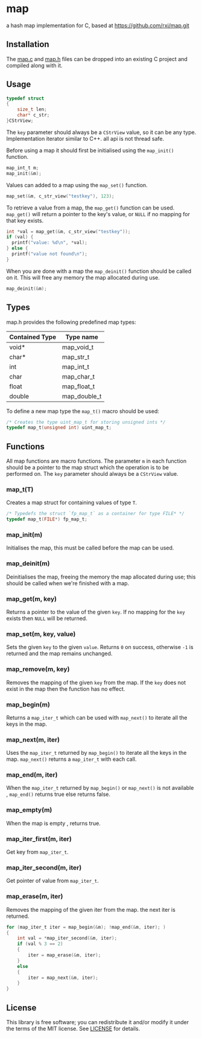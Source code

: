 # map
a  hash map implementation for C, based at https://github.com/rxi/map.git

## Installation 
The [map.c](src/c_map.c) and [map.h](src/c_map.h) files can be dropped
into an existing C project and compiled along with it.



## Usage
```c
typedef struct
{
    size_t len;
    char* c_str;
}CStrView;
```
The `key` parameter should always be a `CStrView` value, so it can be any type. 
Implementation iterator similar to C++. all api is not thread safe.

Before using a map it should first be initialised using the `map_init()`
function.
```c
map_int_t m;
map_init(&m);
```

Values can added to a map using the `map_set()` function.
```c
map_set(&m, c_str_view("testkey"), 123);
```

To retrieve a value from a map, the `map_get()` function can be used.
`map_get()` will return a pointer to the key's value, or `NULL` if no mapping
for that key exists.
```c
int *val = map_get(&m, c_str_view("testkey"));
if (val) {
  printf("value: %d\n", *val);
} else {
  printf("value not found\n");
}
```

When you are done with a map the `map_deinit()` function should be called on
it. This will free any memory the map allocated during use.
```c
map_deinit(&m);
```


## Types
map.h provides the following predefined map types:

Contained Type  | Type name
----------------|----------------------------------
void*           | map_void_t
char*           | map_str_t
int             | map_int_t
char            | map_char_t
float           | map_float_t
double          | map_double_t

To define a new map type the `map_t()` macro should be used:
```c
/* Creates the type uint_map_t for storing unsigned ints */
typedef map_t(unsigned int) uint_map_t;
```

## Functions
All map functions are macro functions. The parameter `m` in each function
should be a pointer to the map struct which the operation is to be performed
on. The `key` parameter should always be a `CStrView` value.



### map\_t(T)
Creates a map struct for containing values of type `T`.
```c
/* Typedefs the struct `fp_map_t` as a container for type FILE* */
typedef map_t(FILE*) fp_map_t;
```

### map\_init(m)
Initialises the map, this must be called before the map can be used. 

### map\_deinit(m)
Deinitialises the map, freeing the memory the map allocated during use;
this should be called when we're finished with a map.

### map\_get(m, key)
Returns a pointer to the value of the given `key`. If no mapping for the `key`
exists then `NULL` will be returned.

### map\_set(m, key, value)
Sets the given `key` to the given `value`. Returns `0` on success, otherwise
`-1` is returned and the map remains unchanged.

### map\_remove(m, key)
Removes the mapping of the given `key` from the map. If the `key` does not
exist in the map then the function has no effect.

### map_begin(m)
Returns a `map_iter_t` which can be used with `map_next()` to iterate all the
keys in the map.

### map\_next(m, iter)
Uses the `map_iter_t` returned by `map_begin()` to iterate all the keys in the
map. `map_next()` returns a `map_iter_t` with each call.

### map\_end(m, iter)
When the `map_iter_t` returned by `map_begin()` or `map_next()` is not available ,
`map_end()` returns true else returns false.
### map\_empty(m)
When the map is empty , returns true.

### map\_iter\_first(m, iter)
Get key from `map_iter_t`.

### map\_iter\_second(m, iter)
Get pointer of value from `map_iter_t`.

### map\_erase(m, iter)
Removes the mapping of the given iter from the map. the next iter is returned.
```c
for (map_iter_t iter = map_begin(&m); !map_end(&m, iter); )
{
    int val = *map_iter_second(&m, iter);
    if (val % 3 == 2)
    {
        iter = map_erase(&m, iter);
    }
    else
    {
        iter = map_next(&m, iter);
    }
}
```

## License
This library is free software; you can redistribute it and/or modify it under
the terms of the MIT license. See [LICENSE](LICENSE) for details.
